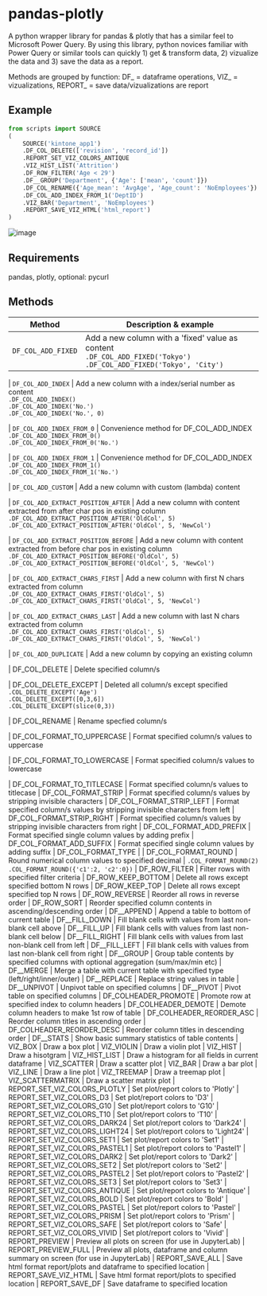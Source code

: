 # pandas-plotly

A python wrapper library for pandas & plotly that has a similar feel to Microsoft Power Query. 
By using this library, python novices familiar with Power Query or similar tools can 
quickly 1) get & transform data, 2) vizualize the data and 3) save the data as a report.

Methods are grouped by function: DF_ = dataframe operations, VIZ_ = vizualizations, REPORT_ = save data/vizualizations are report

## Example

```python
from scripts import SOURCE
(
    SOURCE('kintone_app1')
    .DF_COL_DELETE(['revision', 'record_id'])
    .REPORT_SET_VIZ_COLORS_ANTIQUE
    .VIZ_HIST_LIST('Attrition')
    .DF_ROW_FILTER('Age < 29')
    .DF__GROUP('Department', {'Age': ['mean', 'count']})
    .DF_COL_RENAME({'Age_mean': 'AvgAge', 'Age_count': 'NoEmployees'})
    .DF_COL_ADD_INDEX_FROM_1('DeptID')
    .VIZ_BAR('Department', 'NoEmployees')
    .REPORT_SAVE_VIZ_HTML('html_report')
)
```

![image](https://user-images.githubusercontent.com/87593190/133514752-5eb39b13-ca8d-4cd9-a058-2c8a411db05f.png)


## Requirements

pandas, plotly, optional: pycurl

## Methods

| Method |  Description & example
| --- | --- |
| ```DF_COL_ADD_FIXED``` | Add a new column with a 'fixed' value as content<br />```.DF_COL_ADD_FIXED('Tokyo')```<br />```.DF_COL_ADD_FIXED('Tokyo', 'City')``` 

| ```DF_COL_ADD_INDEX``` |  Add a new column with a index/serial number as content
<br /> ```.DF_COL_ADD_INDEX()```<br /> ```.DF_COL_ADD_INDEX('No.')```<br /> ```.DF_COL_ADD_INDEX('No.', 0)```

| ```DF_COL_ADD_INDEX_FROM_0``` |  Convenience method for DF_COL_ADD_INDEX
<br /> ```.DF_COL_ADD_INDEX_FROM_0()```<br /> ```.DF_COL_ADD_INDEX_FROM_0('No.')```

| ```DF_COL_ADD_INDEX_FROM_1``` |  Convenience method for DF_COL_ADD_INDEX
<br /> ```.DF_COL_ADD_INDEX_FROM_1()```<br /> ```.DF_COL_ADD_INDEX_FROM_1('No.')```

| ```DF_COL_ADD_CUSTOM``` |  Add a new column with custom (lambda) content  

| ```DF_COL_ADD_EXTRACT_POSITION_AFTER``` |  Add a new column with content extracted from after char pos in existing column
<br /> ```.DF_COL_ADD_EXTRACT_POSITION_AFTER('OldCol', 5)```<br /> ```.DF_COL_ADD_EXTRACT_POSITION_AFTER('OldCol', 5, 'NewCol')```

| ```DF_COL_ADD_EXTRACT_POSITION_BEFORE``` |  Add a new column with content extracted from before char pos in existing column
<br /> ```.DF_COL_ADD_EXTRACT_POSITION_BEFORE('OldCol', 5)```<br /> ```.DF_COL_ADD_EXTRACT_POSITION_BEFORE('OldCol', 5, 'NewCol')```

| ```DF_COL_ADD_EXTRACT_CHARS_FIRST``` |  Add a new column with first N chars extracted from column
<br /> ```.DF_COL_ADD_EXTRACT_CHARS_FIRST('OldCol', 5)```<br /> ```.DF_COL_ADD_EXTRACT_CHARS_FIRST('OldCol', 5, 'NewCol')```

| ```DF_COL_ADD_EXTRACT_CHARS_LAST``` |  Add a new column with last N chars extracted from column
<br /> ```.DF_COL_ADD_EXTRACT_CHARS_FIRST('OldCol', 5)```<br /> ```.DF_COL_ADD_EXTRACT_CHARS_FIRST('OldCol', 5, 'NewCol')```

| ```DF_COL_ADD_DUPLICATE``` | Add a new column by copying an existing column

| DF_COL_DELETE |  Delete specified column/s 

| DF_COL_DELETE_EXCEPT |  Deleted all column/s except specified
<br /> ```.COL_DELETE_EXCEPT('Age')```<br /> ```.COL_DELETE_EXCEPT([0,3,6])```<br /> ```.COL_DELETE_EXCEPT(slice(0,3))```

| DF_COL_RENAME |  Rename specfied column/s

| DF_COL_FORMAT_TO_UPPERCASE |  Format specified column/s values to uppercase

| DF_COL_FORMAT_TO_LOWERCASE |  Format specified column/s values to lowercase

| DF_COL_FORMAT_TO_TITLECASE |  Format specified column/s values to titlecase
| DF_COL_FORMAT_STRIP |  Format specified column/s values by stripping invisible characters
| DF_COL_FORMAT_STRIP_LEFT |  Format specified column/s values by stripping invisible characters from left
| DF_COL_FORMAT_STRIP_RIGHT |  Format specified column/s values by stripping invisible characters from right
| DF_COL_FORMAT_ADD_PREFIX | Format specified single column values by adding prefix
| DF_COL_FORMAT_ADD_SUFFIX |  Format specified single column values by adding suffix
| DF_COL_FORMAT_TYPE | 
| DF_COL_FORMAT_ROUND | Round numerical column values to specified decimal  | ```.COL_FORMAT_ROUND(2)``` ```.COL_FORMAT_ROUND({'c1':2, 'c2':0})``` 
| DF_ROW_FILTER |  Filter rows with specified filter criteria
| DF_ROW_KEEP_BOTTOM |  Delete all rows except specified bottom N rows
| DF_ROW_KEEP_TOP |  Delete all rows except specified top N rows
| DF_ROW_REVERSE |  Reorder all rows in reverse order
| DF_ROW_SORT |  Reorder specified column contents in ascending/descending order
| DF__APPEND |  Append a table to bottom of current table
| DF__FILL_DOWN |  Fill blank cells with values from last non-blank cell above
| DF__FILL_UP |  Fill blank cells with values from last non-blank cell below
| DF__FILL_RIGHT |  Fill blank cells with values from last non-blank cell from left
| DF__FILL_LEFT |  Fill blank cells with values from last non-blank cell from right
| DF__GROUP |  Group table contents by specified columns with optional aggregation (sum/max/min etc)
| DF__MERGE |  Merge a table with current table with specified type (left/right/inner/outer) 
| DF__REPLACE |  Replace string values in table
| DF__UNPIVOT |  Unpivot table on specified columns
| DF__PIVOT |  Pivot table on specified columns
| DF_COLHEADER_PROMOTE |  Promote row at specified index to column headers
| DF_COLHEADER_DEMOTE |  Demote column headers to make 1st row of table
| DF_COLHEADER_REORDER_ASC |  Reorder column titles in ascending order
| DF_COLHEADER_REORDER_DESC |  Reorder column titles in descending order
| DF__STATS |  Show basic summary statistics of table contents
| VIZ_BOX |  Draw a box plot
| VIZ_VIOLIN |  Draw a violin plot
| VIZ_HIST |  Draw a hisotgram
| VIZ_HIST_LIST |  Draw a histogram for all fields in current dataframe
| VIZ_SCATTER |  Draw a scatter plot
| VIZ_BAR |  Draw a bar plot
| VIZ_LINE |  Draw a line plot
| VIZ_TREEMAP |  Draw a treemap plot
| VIZ_SCATTERMATRIX |  Draw a scatter matrix plot
| REPORT_SET_VIZ_COLORS_PLOTLY |  Set plot/report colors to 'Plotly'
| REPORT_SET_VIZ_COLORS_D3 |  Set plot/report colors to 'D3'
| REPORT_SET_VIZ_COLORS_G10 |  Set plot/report colors to 'G10'
| REPORT_SET_VIZ_COLORS_T10 |  Set plot/report colors to 'T10'
| REPORT_SET_VIZ_COLORS_DARK24 |  Set plot/report colors to 'Dark24'
| REPORT_SET_VIZ_COLORS_LIGHT24 |  Set plot/report colors to 'Light24'
| REPORT_SET_VIZ_COLORS_SET1 |  Set plot/report colors to 'Set1'
| REPORT_SET_VIZ_COLORS_PASTEL1 |  Set plot/report colors to 'Pastel1'
| REPORT_SET_VIZ_COLORS_DARK2 |  Set plot/report colors to 'Dark2'
| REPORT_SET_VIZ_COLORS_SET2 |  Set plot/report colors to 'Set2'
| REPORT_SET_VIZ_COLORS_PASTEL2 |  Set plot/report colors to 'Pastel2'
| REPORT_SET_VIZ_COLORS_SET3 |  Set plot/report colors to 'Set3'
| REPORT_SET_VIZ_COLORS_ANTIQUE |  Set plot/report colors to 'Antique'
| REPORT_SET_VIZ_COLORS_BOLD |  Set plot/report colors to 'Bold'
| REPORT_SET_VIZ_COLORS_PASTEL |  Set plot/report colors to 'Pastel'
| REPORT_SET_VIZ_COLORS_PRISM |  Set plot/report colors to 'Prism'
| REPORT_SET_VIZ_COLORS_SAFE |  Set plot/report colors to 'Safe'
| REPORT_SET_VIZ_COLORS_VIVID |  Set plot/report colors to 'Vivid'
| REPORT_PREVIEW |  Preview all plots on screen (for use in JupyterLab)
| REPORT_PREVIEW_FULL |  Preview all plots, dataframe and column summary on screen (for use in JupyterLab)
| REPORT_SAVE_ALL |  Save html format report/plots and dataframe to specified location
| REPORT_SAVE_VIZ_HTML |  Save html format report/plots to specified location
| REPORT_SAVE_DF |  Save dataframe to specified location
